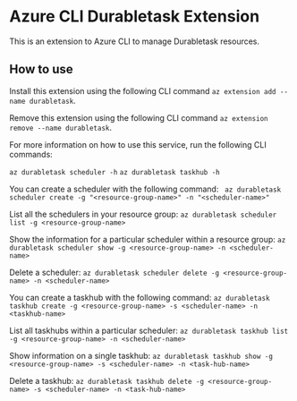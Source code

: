 # Azure CLI Durabletask Extension #
This is an extension to Azure CLI to manage Durabletask resources.

## How to use ##
Install this extension using the following CLI command `az extension add --name durabletask`.

Remove this extension using the following CLI command `az extension remove --name durabletask`.

For more information on how to use this service, run the following CLI commands: 

` az durabletask scheduler -h `
` az durabletask taskhub -h `

You can create a scheduler with the following command:
` az durabletask scheduler create -g "<resource-group-name>" -n "<scheduler-name>"`

List all the schedulers in your resource group:
` az durabletask scheduler list -g <resource-group-name> `

Show the information for a particular scheduler within a resource group:
` az durabletask scheduler show -g <resource-group-name> -n <scheduler-name> `

Delete a scheduler:
` az durabletask scheduler delete -g <resource-group-name> -n <scheduler-name> `

You can create a taskhub with the following command:
` az durabletask taskhub create -g <resource-group-name> -s <scheduler-name> -n <taskhub-name> `

List all taskhubs within a particular scheduler:
` az durabletask taskhub list -g <resource-group-name> -n <scheduler-name> `

Show information on a single taskhub:
` az durabletask taskhub show -g <resource-group-name> -s <scheduler-name> -n <task-hub-name> `

Delete a taskhub:
` az durabletask taskhub delete -g <resource-group-name> -s <scheduler-name> -n <task-hub-name> `